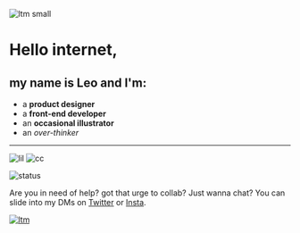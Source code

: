 ![ltm small](https://piskel-imgstore-b.appspot.com/img/17b6539e-588f-11ed-9e5d-3f045537f11a.gif)

# Hello internet, 
## my name is Leo and I'm:
- a **product designer**
- a **front-end developer**
- an **occasional illustrator**
- an *over-thinker*

---

![lil](https://piskel-imgstore-b.appspot.com/img/c4737b28-571d-11ed-a9b8-6561623999a4.gif)
![cc](https://web.archive.org/web/20091026220950/http://geocities.com/lady-chat-a-lot/birdmail.gif)

![status](https://img.shields.io/endpoint?url=https://discord-status-shield-vhnxvb4dw50j.runkit.sh/)

Are you in need of help? got that urge to collab? Just wanna chat? You can slide into my DMs on [Twitter](https://twitter.com/direct_messages/create/ltrademark) or [Insta](https://www.instagram.com/ltrademark).

[![ltm](https://media1.giphy.com/media/DRTrzvTdqzcyzvcfeh/giphy.gif)](https://ltrdmrk.co)
